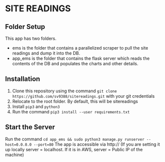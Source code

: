 # SITE READINGS #
## Folder Setup ##
This app has two folders. 
 * ems is the folder that contains a parallelized scraper to pull the site readings and dump it into the DB.
 * app_ems is the folder that contains the flask server which reads the contents of the DB and populates the charts and other details. 
 
## Installation ##
1. Clone this repository using the command `git clone https://github.com/sv9388/sitereadings.git` with your git credentials
2. Relocate to the root folder. By default, this will be sitereadings
3. Install `pip3` and `python3`
4. Run the command `pip3 install --user requirements.txt`

## Start the Server ##
Run the command `cd app_ems && sudo python3 manage.py runserver --host=0.0.0.0 --port=80`
The app is accessible via http://<server> (If you are setting it up locally server = localhost. If it is in AWS, server = Public IP of the machine)
